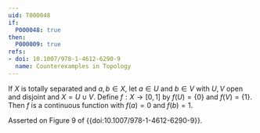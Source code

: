```yaml
---
uid: T000048
if:
  P000048: true
then:
  P000009: true
refs:
- doi: 10.1007/978-1-4612-6290-9
  name: Counterexamples in Topology
---
```


If $X$ is totally separated and $a,b \in X$, let $a \in U$ and $b \in V$ with $U,V$ open and disjoint and $X=U \cup V$. Define $f:X \rightarrow [0,1]$ by $f(U)=\{0\}$ and $f(V)=\{1\}$. Then $f$ is a continuous function with $f(a)=0$ and $f(b)=1$.

Asserted on Figure 9 of {{doi:10.1007/978-1-4612-6290-9}}.
